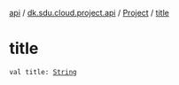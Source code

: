 [api](../../index.md) / [dk.sdu.cloud.project.api](../index.md) / [Project](index.md) / [title](./title.md)

# title

`val title: `[`String`](https://kotlinlang.org/api/latest/jvm/stdlib/kotlin/-string/index.html)
